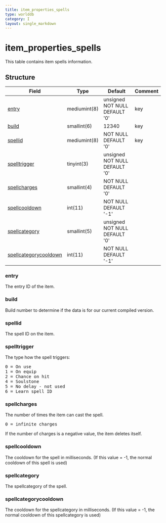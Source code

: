 ```yaml
---
title: item_properties_spells
type: worlddb
category: I
layout: single_markdown
---
```


# item_properties_spells
This table contains item spells information. 

## Structure

Field                                                   | Type         | Default                          | Comment
------------------------------------------------------- | ------------ | -------------------------------- | -------
[entry](#entry)                                         | mediumint(8) | unsigned NOT NULL DEFAULT '0'    | key
[build](#build)                                         | smallint(6)  | 12340                            | key
[spellid](#spellid)                                     | mediumint(8) | NOT NULL DEFAULT '0'             | key
[spelltrigger](#spelltrigger)                           | tinyint(3)   | unsigned NOT NULL DEFAULT '0'    |
[spellcharges](#spellcharges)                           | smallint(4)  | NOT NULL DEFAULT '0'             |
[spellcooldown](#spellcooldown)                         | int(11)      | NOT NULL DEFAULT '-1'            |
[spellcategory](#spellcategory)                         | smallint(5)  | unsigned NOT NULL DEFAULT '0'    |
[spellcategorycooldown](#spellcategorycooldown)         | int(11)      | NOT NULL DEFAULT '-1'            |

### entry

The entry ID of the item.

### build

Build number to determine if the data is for our current compiled version.

### spellid

The spell ID on the item.

### spelltrigger

The type how the spell triggers:

<pre>
0 = On use
1 = On equip
2 = Chance on hit
4 = Soulstone
5 = No delay - not used
6 = Learn spell ID
</pre>

### spellcharges

The number of times the item can cast the spell.

<pre>
0 = infinite charges
</pre>

If the number of charges is a negative value, the item deletes itself.

### spellcooldown

The cooldown for the spell in milliseconds. (If this value = -1, the normal cooldown of this spell is used)

### spellcategory

The spellcategory of the spell.

### spellcategorycooldown

The cooldown for the spellcategory in milliseconds. (If this value = -1, the normal cooldown of this spellcategory is used)
